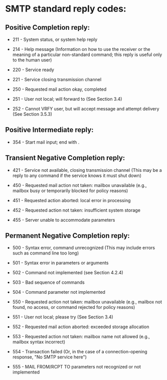 SMTP standard reply codes:
==========================

Positive Completion reply:
--------------------------

* 211 - System status, or system help reply

* 214 - Help message (Information on how to use the receiver or the
    meaning of a particular non-standard command; this reply is useful
    only to the human user)

* 220 - <domain> Service ready

* 221 - <domain> Service closing transmission channel

* 250 - Requested mail action okay, completed

* 251 - User not local; will forward to <forward-path> (See Section 3.4)

* 252 - Cannot VRFY user, but will accept message and attempt delivery
    (See Section 3.5.3)


Positive Intermediate reply:
----------------------------

* 354 - Start mail input; end with <CRLF>.<CRLF>


Transient Negative Completion reply:
------------------------------------

* 421 - <domain> Service not available, closing transmission channel
    (This may be a reply to any command if the service knows it must
    shut down)

* 450 - Requested mail action not taken: mailbox unavailable (e.g.,
    mailbox busy or temporarily blocked for policy reasons)

* 451 - Requested action aborted: local error in processing

* 452 - Requested action not taken: insufficient system storage

* 455 - Server unable to accommodate parameters


Permanent Negative Completion reply:
------------------------------------

* 500 - Syntax error, command unrecognized (This may include errors such
    as command line too long)

* 501 - Syntax error in parameters or arguments

* 502 - Command not implemented (see Section 4.2.4)

* 503 - Bad sequence of commands

* 504 - Command parameter not implemented

* 550 - Requested action not taken: mailbox unavailable (e.g., mailbox
    not found, no access, or command rejected for policy reasons)

* 551 - User not local; please try <forward-path> (See Section 3.4)

* 552 - Requested mail action aborted: exceeded storage allocation

* 553 - Requested action not taken: mailbox name not allowed (e.g.,
    mailbox syntax incorrect)

* 554 - Transaction failed (Or, in the case of a connection-opening
    response, "No SMTP service here")

* 555 - MAIL FROM/RCPT TO parameters not recognized or not implemented
